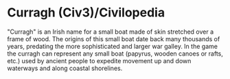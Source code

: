# Curragh (Civ3)/Civilopedia

"Curragh" is an Irish name for a small boat made of skin stretched over a frame of wood. The origins of this small boat date back many thousands of years, predating the more sophisticated and larger war galley. In the game the curragh can represent any small boat (papyrus, wooden canoes or rafts, etc.) used by ancient people to expedite movement up and down waterways and along coastal shorelines.
